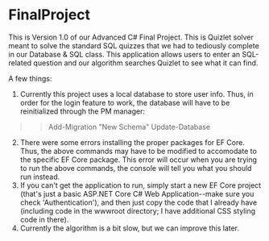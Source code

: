 # FinalProject
This is Version 1.0 of our Advanced C# Final Project. This is Quizlet solver meant to solve the standard SQL quizzes that we had to tediously complete in our Database &amp; SQL class. This application allows users to enter an SQL-related question and our algorithm searches Quizlet to see what it can find.

A few things:
1) Currently this project uses a local database to store user info. Thus, in order for the login feature to work, the database will have to be reinitialized through the PM manager:
  >> Add-Migration "New Schema"
  >> Update-Database
2) There were some errors installing the proper packages for EF Core. Thus, the above commands may have to be modified to accomodate to the specific EF Core package. This error will occur when you are trying to run the above commands, the console will tell you what you should run instead.
3) If you can't get the application to run, simply start a new EF Core project (that's just a basic ASP.NET Core C# Web Application--make sure you check 'Authentication'), and then just copy the code that I already have (including code in the wwwroot directory; I have additional CSS styling code in there).
4) Currently the algorithm is a bit slow, but we can improve this later.
